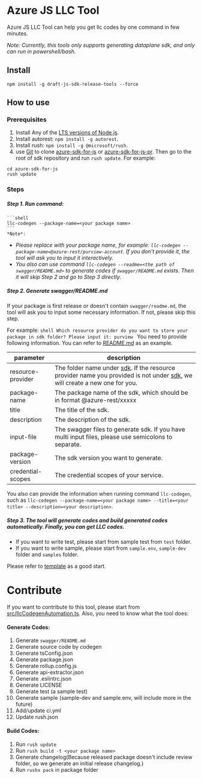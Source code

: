 # Azure JS LLC Tool
Azure JS LLC Tool can help you get llc codes by one command in few minutes.

*Note: Currently, this tools only supports generating dataplane sdk, and only can run in powershell/bash.*

## Install
```shell script
npm install -g draft-js-sdk-release-tools --force
```

## How to use

### Prerequisites
1. Install Any of the [LTS versions of Node.js](https://nodejs.org/en/about/releases/).
2. Install autorest: `npm install -g autorest`.
3. Install rush: `npm install -g @microsoft/rush`.
4. use [Git](https://git-scm.com/) to clone [azure-sdk-for-js](https://github.com/Azure/azure-sdk-for-js) or [azure-sdk-for-js-pr](https://github.com/Azure/azure-sdk-for-js-pr). Then go to the root of sdk repository and run `rush update`. For example:
```shell
cd azure-sdk-for-js
rush update
```
### Steps

##### Step 1. Run command:
    ```shell
    llc-codegen --package-name=<your package name>
    ```
    *Note*:
   - *Please replace with your package name, for example: `llc-codegen --package-name=@azure-rest/purview-account`. If you don't provide it, the tool will ask you to input it interactively.*
   - *You also can use command `llc-codegen --readme=<the path of swagger/README.md>` to generate codes if `swagger/README.md` exists. Then it will skip Step 2 and go to Step 3 directly.*
##### Step 2. Generate swagger/README.md
   If your package is first release or doesn't contain `swagger/readme.md`, the tool will ask you to input some necessary information. If not, please skip this step.
   
   For example:
    ```shell
    Which resource provider do you want to store your package in sdk folder? Please input it: purview
    ```
   You need to provide following information. You can refer to [README.md](https://github.com/Azure/azure-sdk-for-js/blob/main/sdk/purview/purview-catalog-rest/swagger/README.md) as an example.

   | parameter | description |
   | ----- | ---- |
   | resource-provider | The folder name under [sdk](https://github.com/Azure/azure-sdk-for-js/tree/main/sdk). If the resource provider name you provided is not under [sdk](https://github.com/Azure/azure-sdk-for-js/tree/main/sdk), we will create a new one for you. |
   | package-name | The package name of the sdk, which should be in format @azure-rest/xxxxx |
   | title | The title of the sdk. |
   | description | The description of the sdk. |
   | input-file | The swagger files to generate sdk. If you have multi input files, please use semicolons to separate. |
   | package-version | The sdk version you want to generate. |
   | credential-scopes | The credential scopes of your service. |

   You also can provide the information when running command `llc-codegen`, such as `llc-codegen --package-name=<your package name> --title=<your title> --description=<your description>`.

##### Step 3. The tool will generate codes and build generated codes automatically. Finally, you can get LLC codes.

   - If you want to write test, please start from sample test from `test` folder.
   - If you want to write sample, please start from `sample.env`, `sample-dev` folder and `samples` folder.

Please refer to [template](https://github.com/Azure/azure-sdk-for-js/tree/main/sdk/template/template) as a good start.

# Contribute
If you want to contribute to this tool, please start from [src/llcCodegenAutomation.ts](src/llcCodegenAutomationCLI.ts).
Also, you need to know what the tool does:

#### Generate Codes:
1. Generate `swagger/README.md`
2. Generate source code by codegen
3. Generate tsConfig.json
4. Generate package.json
5. Generate rollup.config.js
6. Generate api-extractor.json
7. Generate .eslintrc.json
8. Generate LICENSE
9. Generate test (a sample test)
10. Generate sample (sample-dev and sample.env, will include more in the future)
11. Add/update ci.yml
12. Update rush.json
#### Build Codes:
1. Run `rush update`
2. Run `rush build -t <your package name>`
3. Generate changelog(Because released package doesn't include review folder, so we generate an initial release changelog.)
4. Run `rushx pack` in package folder
